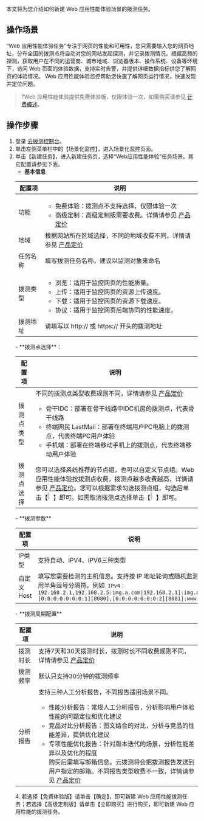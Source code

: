 本文将为您介绍如何新建 Web 应用性能体验场景的拨测任务。

## 操作场景

“Web 应用性能体验任务”专注于网页的性能和可用性，您只需要输入您的网页地址，分布全国的拨测点将自动对您的网站发起探测，并记录拨测情况。根据高频的探测，获取用户在不同的运营商、城市地域、浏览器版本、操作系统、设备等环境下，访问 Web 页面的体验数据，支持实时告警，并提供详细数据指标供您了解网页的体验情况。
Web 应用性能体验监控帮助您快速了解网页运行情况，快速发现并定位问题。


>?Web 应用性能体验提供免费体验版，仅限体验一次，如需购买请参见 [计费概述](https://cloud.tencent.com/document/product/280/52110)。

## 操作步骤

1. 登录 [云拨测控制台](https://console.cloud.tencent.com/catpro)。
2. 单击左侧菜单栏中的【场景化监控】，进入场景化监控页面。
3. 单击【新建任务】，进入新建任务页，选择“Web应用性能体验”任务场景。其它配置请参见下表。
	- **基本信息**
	<table>
	<thead>
	<tr>
	<th>配置项</th>
	<th>说明</th>
	</tr>
	</thead>
	<tbody><tr>
	<td>功能</td>
	<td><ul><li>免费体验：拨测点不支持选择，仅限体验一次</li><li>高级定制：高级定制版需要收费。详情请参见 <a href="https://cloud.tencent.com/document/product/280/52111">产品定价</a></li></ul></td>
	</tr>
	<tr>
	<td>地域</td>
	<td>根据网站所在区域选择，不同的地域收费不同，详情请参见 <a href="https://cloud.tencent.com/document/product/280/52111">产品定价</a></td>
	</tr>
	<tr>
	<td>任务名称</td>
	<td>填写拨测任务名称，建议以监测对象来命名</td>
	</tr>
	<tr>
	<td>拨测类型</td>
	<td><ul><li>浏览：适用于监控网页的性能质量。</li><li>上传：适用于监控网页的资源上传速度。</li><li>下载：适用于监控网页的资源下载速度。</li><li>协议：适用于监控网页后端协同的性能速度。</li></ul></td>
	</tr>
	<tr>
	<td>拨测地址</td>
	<td>请填写以 http:// 或 https:// 开头的拨测地址</td>
	</tr>
	</tbody></table>
	- **拨测点选择**：
	<table>
	<thead>
	<tr>
	<th>配置项</th>
	<th>说明</th>
	</tr>
	</thead>
	<tbody><tr>
	<td>拨测点类型</td>
	<td>不同的拨测点类型收费规则不同，详情请参见 <a href="https://cloud.tencent.com/document/product/280/52111">产品定价</a><br><ul> <li>骨干IDC：部署在骨干线路中IDC机房的拨测点，代表骨干线路</li> <li>终端网民 LastMail：部署在终端用户PC电脑上的拨测点，代表终端PC用户体验</li><li>手机端：部署在终端移动手机上的拨测点，代表终端移动用户体验</li></ul></td>
	</tr>
	<tr>
	<td>拨测点选择</td>
	<td>您可以选择系统推荐的节点组，也可以自定义节点组。Web 应用性能体验按拨测点收费，拨测点越多收费越高，详情请参见 <a href="https://cloud.tencent.com/document/product/280/52111">产品定价</a>。您可以根据需求勾选拨测点组，勾选后单击【<img src="https://main.qcloudimg.com/raw/b0ef53201062fcb9d4e22b727b8a334b.jpg" width="3.5%">】即可。如需取消拨测点选择单击【<img src="https://main.qcloudimg.com/raw/c11fd0c6306294fd07a7208dd6cffdf7.jpg" width="3.5%">】即可。</td>
	</tr>
	</tbody></table>
	- **拨测参数**
	<table>
	<thead>
	<tr>
	<th>配置项</th>
	<th>说明</th>
	</tr>
	</thead>
	<tbody><tr>
	<td>IP类型</td>
	<td>支持自动、IPV4、IPV6三种类型</td>
	</tr>
	<tr>
	<td>自定义 Host</td>
	<td>填写您需要检测的主机信息。支持按 IP 地址轮询或随机监测，多个IP请用半角逗号分隔符，例如<code> IPv4：192.168.2.1,192.168.2.5:img.a.com|192.168.2.1󠉀]:img.a.com|ipv6:[0:0:0:0:0:0:0:1][8080],[0:0:0:0:0:0:0:2][8081]:www.a.com|]</code></td>
	</tr>
	</tbody></table>
	- **拨测周期配置**
	<table>
	<thead>
	<tr>
	<th>配置项</th>
	<th>说明</th>
	</tr>
	</thead>
	<tbody><tr>
	<td>拨测时长</td>
	<td>支持7天和30天拨测时长，拨测时长不同收费规则不同，详情请参见 <a href="https://cloud.tencent.com/document/product/280/52111">产品定价</a></td>
	</tr>
	<tr>
	<td>拨测频率</td>
	<td>默认只支持30分钟的拨测频率</td>
	</tr>
	<tr>
	<td>分析报告</td>
	<td>支持三种人工分析报告，不同报告适用场景不同。
<ul><li> 性能分析报告：常规人工分析报告，分析影响用户体验性能的问题定位和优化建议
<li> 竞品对比分析报告：图文结合的对比，分析与竞品的性能差异，提供优化建议
<li>专项性能优化报告：针对版本迭代的场景，分析性能差异以及优化的程度
<br>购买后需填写邮箱信息。云拨测将会把拨测报告发送到用户指定的邮箱。不同报告类型收费不一致，详情请参见 <a href="https://cloud.tencent.com/document/product/280/52111">产品定价</a></ul></td>
	</tr>
	</tbody></table>
4. 若选择【免费体验版】请单击【确定】，即可新建 Web 应用性能拨测任务；若选择【高级定制版】请单击【立即购买】进行购买，即可新建 Web 应用性能的拨测任务。
